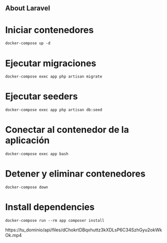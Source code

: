 ## About Laravel

# Iniciar contenedores

```
docker-compose up -d
```

# Ejecutar migraciones

```
docker-compose exec app php artisan migrate
```

# Ejecutar seeders

```
docker-compose exec app php artisan db:seed
```

# Conectar al contenedor de la aplicación

```
docker-compose exec app bash
```

# Detener y eliminar contenedores

```
docker-compose down
```

# Install dependencies

```
docker-compose run --rm app composer install
```

https://tu_dominio/api/files/dChokrtDBqxhuttz3kXDLsP6C34SzhGyu2okWkOk.mp4
